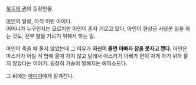 [북두의 권](%EB%B6%81%EB%91%90%EC%9D%98%20%EA%B6%8C.md)의 등장인물.

[아인](%EC%95%84%EC%9D%B8%28%EB%B6%81%EB%91%90%EC%9D%98%20%EA%B6%8C%29.md)의
딸로, 아직 어린 아이다.  
어머니가 누구인지는 모르지만 아인이 혼자 기르고 있다, 아인이 현상금 사냥꾼 일을 하는 것도, 전부 딸을 기르기 위해서 하는 일.

아인이 죽을 때 울지 않았는데 그 이유가 **자신이 울면 아빠자 잠을 못자고 깬다.** 아인은 아스카가 어릴 적 밤에 울때 자지 않고 달래서
아스카가 아빠가 편히 자게 하기 위하 울지 않았다는 이야기. 굉장히 가슴이 찡해지는 에피소드다.

그 뒤에는 [마미야](%EB%A7%88%EB%AF%B8%EC%95%BC.md)에게 맡겨진다.

